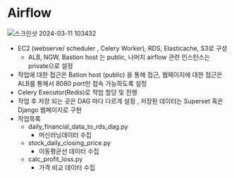 # Airflow

![스크린샷 2024-03-11 103432](https://github.com/devcourse-final-prj/airflow/assets/75061809/8fc23f50-d992-49bf-a39f-25308aaabb1d)

- EC2 (webserve/ scheduler , Celery Worker), RDS, Elasticache, S3로 구성
    - ALB, NGW, Bastion host 는 public, 나머지 airflow 관련 인스턴스는 private으로 설정
- 작업에 대한 접근은 Bation host (public) 을 통해 접근, 웹페이지에 대한 접근은 ALB를 통해서 8080 port만 접속 가능하도록 설정
- Celery Executor(Redis)로 작업 할당 및 진행
- 작업 후 저장 되는 곳은 DAG 마다 다르게 설정 , 저장된 데이터는 Superset 혹은 Django 웹페이지로 구현
- 작업목록
  - daily_financial_data_to_rds_dag.py
    - 머신러닝데이터 수집
  - stock_daily_closing_price.py
    - 이동평균선 데이터 수집
  - calc_profit_loss.py
    - 가격 비교 데이터 수집 
